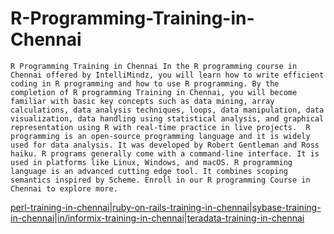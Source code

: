 # R-Programming-Training-in-Chennai
    R Programming Training in Chennai In the R programming course in Chennai offered by IntelliMindz, you will learn how to write efficient coding in R programming and how to use R programming. By the completion of R programming Training in Chennai, you will become familiar with basic key concepts such as data mining, array calculations, data analysis techniques, loops, data manipulation, data visualization, data handling using statistical analysis, and graphical representation using R with real-time practice in live projects.  R programming is an open-source programming language and it is widely used for data analysis. It was developed by Robert Gentleman and Ross haiku. R programs generally come with a command-line interface. It is used in platforms like Linux, Windows, and macOS. R programming language is an advanced cutting edge tool. It combines scoping semantics inspired by Scheme. Enroll in our R programming Course in Chennai to explore more.


<a href="https://chennaitraining.in/perl-training-in-chennai/">perl-training-in-chennai</a>|<a href="https://chennaitraining.in/ruby-on-rails-training-in-chennai/">ruby-on-rails-training-in-chennai</a>|<a href="https://chennaitraining.in/sybase-training-in-chennai/">sybase-training-in-chennai</a>|<a href="https://chennaitraining.in/informix-training-in-chennai/">in/informix-training-in-chennai</a>|<a href="https://chennaitraining.in/teradata-training-in-chennai/">teradata-training-in-chennai</a>
